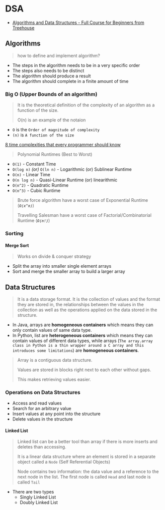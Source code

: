 # DSA

- [Algorithms and Data Structures - Full Course for Beginners from Treehouse](https://youtu.be/8hly31xKli0)

## Algorithms

> how to define and implement algorithm?

- The steps in the algorithm needs to be in a very specific order
- The steps also needs to be distinct
- The algorithm should produce a result
- The algorithm should complete in a finite amount of time

### Big O (Upper Bounds of an algorithm)

> It is the theoretical definition of the complexity of an algorithm as a function of the size.
>
> O(n) is an example of the notaion

- `O` is the `Order of magnitude of complexity`
- `(n)` is `A function of the size`

[8 time complexities that every programmer should know](https://adrianmejia.com/most-popular-algorithms-time-complexity-every-programmer-should-know-free-online-tutorial-course/)

> Polynomial Runtimes (Best to Worst)

- `O(1)` - Constant Time
- `O(log n)` _(or)_ `O(ln n)` - Logarithmic (or) Sublinear Runtime
- `O(n)` - Linear Time
- `O(n log n)` - Quasi-Linear Runtime (or) linearithmic
- `O(n^2)` - Quadratic Runtime
- `O(n^3)` - Cubic Runtime

> Brute force algorithm have a worst case of Exponential Runtime (_**`O(x^n)`**_)
>
> Travelling Salesman have a worst case of Factorial/Combinatorial Runtime (_**`O(n!)`**_)

### Sorting

#### Merge Sort

> Works on divide & conquer strategy

- Split the array into smaller single element arrays
- Sort and merge the smaller array to build a larger array

## Data Structures

> It is a data storage format. It is the collection of values and the format they are stored in, the relationships between the values in the collection as well as the operations applied on the data stored in the structure.

- In Java, arrays are **homogeneous containers** which means they can only contain values of same data type.
- In Python, list are **heterogeneous containers** which means they can contain values of different data types, while arrays (`The array.array class in Python is a thin wrapper around a C array and this introduces some limitations`) are **homogeneous containers**.

> Array is a contiguous data structure.
>
> Values are stored in blocks right next to each other without gaps.
>
> This makes retrieving values easier.

### Operations on Data Structures

- Access and read values
- Search for an arbitrary value
- Insert values at any point into the structure
- Delete values in the structure

#### Linked List

> Linked list can be a better tool than array if there is more inserts and deletes than accessing.
>
> It is a linear data structure where an element is stored in a separate object called a `Node` (Self Referential Objects)
>
> Node contains two information: the data value and a reference to the next node in the list. The first node is called `Head` and last node is called `Tail`

- There are two types
  - Singly Linked List
  - Doubly Linked List
